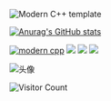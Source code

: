 <div id="title" align=left>

![Modern C++ template][github-sub-title:img]

[![Anurag's GitHub stats](https://github-readme-stats.vercel.app/api?username=RicardoLu7&show_icons=true&theme=tokyonight)](https://b23.tv/iEJTnPp)


[![modern cpp](https://img.shields.io/badge/code-Modern%20C++-blue)](https://learn.microsoft.com/zh-cn/cpp/cpp/welcome-back-to-cpp-modern-cpp) 
![](https://img.shields.io/badge/热爱-学习-yellow) 
![](https://img.shields.io/badge/性格-开朗-blue) 
![](https://img.shields.io/badge/爱好-🏀-red)

</div>

![头像](image/头像.jpg)

![Visitor Count](https://profile-counter.glitch.me/Mq-b/count.svg)

[github-sub-title:img]: https://readme-typing-svg.herokuapp.com?font=Segoe+Script&center=true&lines=RicardoLU7.

